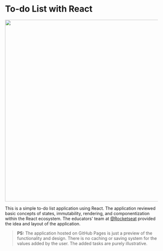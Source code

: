 # To-do List with React
<p align="center">
  <img width="600" src="https://github.com/guizioliveira/react-todo-list/assets/21250477/a3055d4a-1b6a-461a-bc46-8a55ebe71fa0"/>
</p>

This is a simple to-do list application using React. The application reviewed basic concepts of states, immutability, rendering, and componentization within the React ecosystem. The educators' team at [@Rocketseat](https://github.com/rocketseat) provided the idea and layout of the application.

> **PS:** The application hosted on GitHub Pages is just a preview of the functionality and design. There is no caching or saving system for the values added by the user. The added tasks are purely illustrative.
